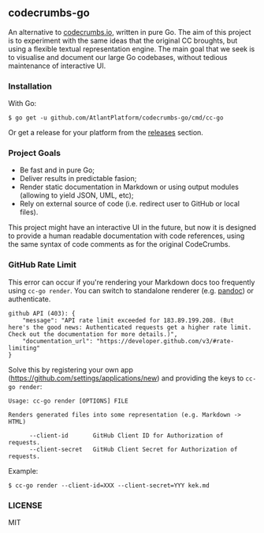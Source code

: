 ## codecrumbs-go

An alternative to [codecrumbs.io](https://github.com/Bogdan-Lyashenko/codecrumbs), written in pure Go. The aim of this project is to experiment with the same ideas that the original CC broughts, but using a flexible textual representation engine. The main goal that we seek is to visualise and document our large Go codebases, without tedious maintenance of interactive UI.

### Installation

With Go:

```
$ go get -u github.com/AtlantPlatform/codecrumbs-go/cmd/cc-go
```

Or get a release for your platform from the [releases](https://github.com/AtlantPlatform/codecrumbs-go/releases) section.

### Project Goals

* Be fast and in pure Go;
* Deliver results in predictable fasion;
* Render static documentation in Markdown or using output modules (allowing to yield JSON, UML, etc);
* Rely on external source of code (i.e. redirect user to GitHub or local files).

This project might have an interactive UI in the future, but now it is designed to provide a human readable documentation with code references, using the same syntax of code comments as for the original CodeCrumbs.

### GitHub Rate Limit

This error can occur if you're rendering your Markdown docs too frequently using `cc-go render`. You can switch to standalone renderer (e.g. [pandoc](https://github.com/jgm/pandoc)) or authenticate.

```
github API (403): {
    "message": "API rate limit exceeded for 183.89.199.208. (But here's the good news: Authenticated requests get a higher rate limit. Check out the documentation for more details.)",
    "documentation_url": "https://developer.github.com/v3/#rate-limiting"
}
```

Solve this by registering your own app (https://github.com/settings/applications/new) and providing the keys to `cc-go render`:

```
Usage: cc-go render [OPTIONS] FILE

Renders generated files into some representation (e.g. Markdown -> HTML)

      --client-id       GitHub Client ID for Authorization of requests.
      --client-secret   GitHub Client Secret for Authorization of requests.
```

Example:

```
$ cc-go render --client-id=XXX --client-secret=YYY kek.md
```

### LICENSE

MIT
